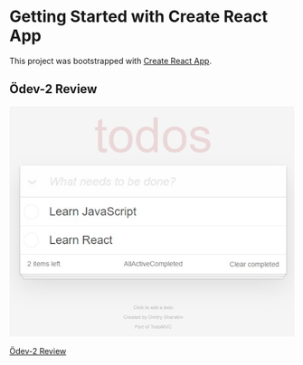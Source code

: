 # Getting Started with Create React App

This project was bootstrapped with [Create React App](https://github.com/facebook/create-react-app).

## Ödev-2 Review

<p>
  <img src="figures/todos-review.jpg" width="550" title="todos-review">
</p>

[Ödev-2 Review](https://gifted-jang-b6de5d.netlify.app/)
